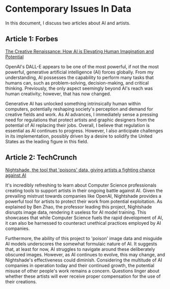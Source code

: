 # Contemporary Issues In Data
In this document, I discuss two articles about AI and artists.

## Article 1: Forbes
[The Creative Renaissance: How AI is Elevating Human Imagination and Potential](https://www.forbes.com/sites/forbesbusinesscouncil/2024/01/08/the-creative-renaissance-how-ai-is-elevating-human-imagination-and-potential/?sh=22f00eb34397)

OpenAI's DALL-E appears to be one of the most powerful, if not the most powerful, generative artificial intelligence (AI) forces globally. From my understanding, AI possesses the capability to perform many tasks that humans can, such as problem-solving, decision-making, and critical thinking. Previously, the only aspect seemingly beyond AI's reach was human creativity; however, that has now changed.

Generative AI has unlocked something intrinsically human within computers, potentially reshaping society's perception and demand for creative fields and work. As AI advances, I immediately sense a pressing need for regulations that protect artists and graphic designers from the potential of AI replacing their jobs. Overall, I believe that regulation is essential as AI continues to progress. However, I also anticipate challenges in its implementation, possibly driven by a desire to solidify the United States as the leading figure in this field.


## Article 2: TechCrunch
[Nightshade, the tool that 'poisons' data, giving artists a fighting chance against AI](https://techcrunch.com/2024/01/26/nightshade-the-tool-that-poisons-data-gives-artists-a-fighting-chance-against-ai/)

It's incredibly refreshing to learn about Computer Science professionals creating tools to support artists in their ongoing battle against AI. Given the prevailing mistrust towards companies like OpenAI, Nightshade provides a powerful tool for artists to protect their work from potential exploitation. As explained by Ben Zhao, the professor leading this project, Nightshade disrupts image data, rendering it useless for AI model training. This showcases that while Computer Science fuels the rapid development of AI, it can also be harnessed to counteract unethical practices employed by AI companies.

Furthermore, the ability of this project to 'poison' image data and misguide AI models underscores the somewhat formulaic nature of AI. It suggests that, at least for now, AI struggles to navigate around these deliberately obscured images. However, as AI continues to evolve, this may change, and Nightshade's effectiveness could diminish. Considering the multitude of AI companies in operation today and their continued growth, the potential misuse of other people's work remains a concern. Questions linger about whether these artists will ever receive proper compensation for the use of their creations.